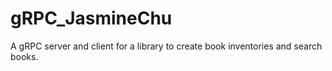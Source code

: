 # gRPC_JasmineChu
A gRPC server and client for a library to create book inventories and search books.
